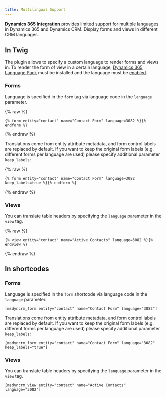 ```yaml
---
title: Multilingual Support
---
```


**Dynamics 365 Integration** provides limited support for multiple languages in Dynamics 365 and Dynamics CRM. Display forms and views in different CRM languages.

## In Twig

The plugin allows to specify a custom language to render forms and views in. To render the form of view in a certain language, [Dynamics 365 Language Pack](https://technet.microsoft.com/en-us/library/hh699736.aspx) must be installed and the language must be [enabled](https://technet.microsoft.com/en-us/library/dn832148.aspx).

### Forms

Language is specified in the `form` tag via language code in the `language` parameter.

{% raw %}
```twig
{% form entity="contact" name="Contact Form" language=3082 %}{% endform %}
```
{% endraw %}

Translations come from entity attribute metadata, and form control labels are replaced by default. If you want to keep the original form labels (e.g. different forms per language are used) please specify additional parameter `keep_labels`:

{% raw %}
```twig
{% form entity="contact" name="Contact Form" language=3082 keep_labels=true %}{% endform %}
```
{% endraw %}

### Views

You can translate table headers by specifying the `language` parameter in the `view` tag.

{% raw %}
```twig
{% view entity="contact" name="Active Contacts" language=3082 %}{% endview %}
```
{% endraw %}

## In shortcodes

### Forms

Language is specified in the `form` shortcode via language code in the `language` parameter.

```
[msdyncrm_form entity="contact" name="Contact Form" language="3082"]
```

Translations come from entity attribute metadata, and form control labels are replaced by default. If you want to keep the original form labels (e.g. different forms per language are used) please specify additional parameter `keep_labels`:

```
[msdyncrm_form entity="contact" name="Contact Form" language="3082" keep_labels="true"]
```

### Views

You can translate table headers by specifying the `language` parameter in the `view` tag.

```
[msdyncrm_view entity="contact" name="Active Contacts" language="3082"]
```
